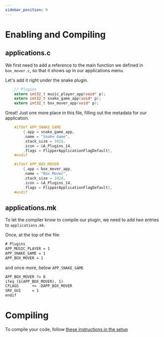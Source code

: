 ```yaml
---
sidebar_position: 9
---
```


# Enabling and Compiling


## applications.c

We first need to add a reference to the main function we defined in `box_mover.c`, so that it shows up in our applications menu.

Let's add it right under the snake plugin.
```c title="/applications/applications.c"
    // Plugins
    extern int32_t music_player_app(void* p);
    extern int32_t snake_game_app(void* p);
    extern int32_t box_mover_app(void* p);
```

Great! Just one more place in this file, filling out the metadata for our application.


```c title="/applications/applications.c"
    #ifdef APP_SNAKE_GAME
        {.app = snake_game_app,
        .name = "Snake Game",
        .stack_size = 1024,
        .icon = &A_Plugins_14,
        .flags = FlipperApplicationFlagDefault},
    #endif

    #ifdef APP_BOX_MOVER
        {.app = box_mover_app, 
        .name = "Box Mover", 
        .stack_size = 1024, 
        .icon = &A_Plugins_14,
        .flags = FlipperApplicationFlagDefault},
    #endif
```


## applications.mk

To let the compiler know to compile our plugin, we need to add *two* entries to `applications.mk`.

Once, at the top of the file:
```txt title="/applications/applications.mk"
# Plugins
APP_MUSIC_PLAYER = 1
APP_SNAKE_GAME = 1
APP_BOX_MOVER = 1
```

and once more, below `APP_SNAKE_GAME`
```txt title="/applications/applications.mk"
APP_BOX_MOVER ?= 0
ifeq ($(APP_BOX_MOVER), 1)
CFLAGS		+= -DAPP_BOX_MOVER
SRV_GUI		= 1
endif
```

# Compiling

To compile your code, follow [these instructions in the setup](/docs/environment-setup/docker-setup)